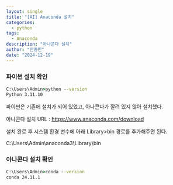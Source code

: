 ```yaml
---
layout: single
title: "[AI] Anaconda 설치"
categories:
  - python
tags:
  - Anaconda
description: "아나콘다 설치"
author: "안종민"
date: "2024-12-19"
---
```


### 파이썬 설치 확인
```cmd
C:\Users\Admin>python --version
Python 3.11.10
```
파이썬은 기존에 설치가 되어 있었고, 아나콘다가 깔려 있지 않아 설치했다. 

아나콘다 설치 URL : https://www.anaconda.com/download

설치 완료 후 시스템 환경 변수에 아래 Library>bin 경로를 추가해주면 된다. 

C:\Users\Admin\anaconda3\Library\bin

### 아나콘다 설치 확인
```cmd
C:\Users\Admin>conda --version
conda 24.11.1
```